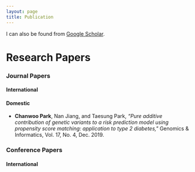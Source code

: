 ```yaml
---
layout: page
title: Publication
---
```



I can also be found from [Google Scholar](https://scholar.google.com/citations?hl=en&authuser=2&user=FDG3_JMAAAAJ).


# Research Papers

### Journal Papers

#### International

#### Domestic

- **Chanwoo Park**, Nan Jiang, and Taesung Park, _“Pure additive contribution of genetic variants to a risk prediction model using propensity score matching: application to type 2 diabetes,"_ Genomics & Informatics, Vol. 17, No. 4, Dec. 2019.

### Conference Papers

#### International


